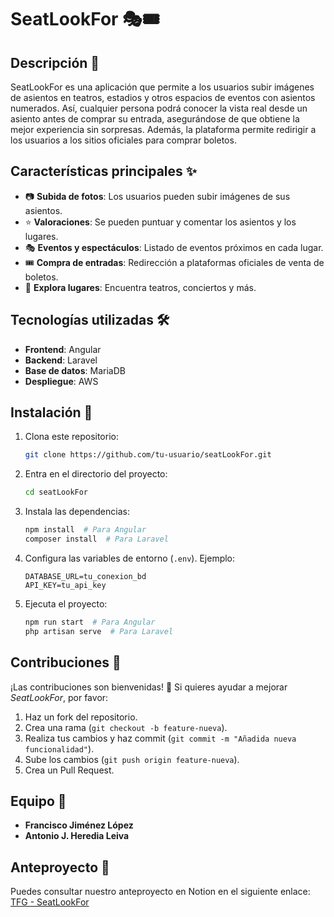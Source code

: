 # SeatLookFor 🎭🎟️

## Descripción 📌

SeatLookFor es una aplicación que permite a los usuarios subir imágenes de asientos en teatros, estadios y otros espacios de eventos con asientos numerados. Así, cualquier persona podrá conocer la vista real desde un asiento antes de comprar su entrada, asegurándose de que obtiene la mejor experiencia sin sorpresas. Además, la plataforma permite redirigir a los usuarios a los sitios oficiales para comprar boletos.

## Características principales ✨

- 📷 **Subida de fotos**: Los usuarios pueden subir imágenes de sus asientos.
- ⭐ **Valoraciones**: Se pueden puntuar y comentar los asientos y los lugares.
- 🎭 **Eventos y espectáculos**: Listado de eventos próximos en cada lugar.
- 🎟️ **Compra de entradas**: Redirección a plataformas oficiales de venta de boletos.
- 📍 **Explora lugares**: Encuentra teatros, conciertos y más.

## Tecnologías utilizadas 🛠️

- **Frontend**: Angular
- **Backend**: Laravel
- **Base de datos**: MariaDB
- **Despliegue**: AWS

## Instalación 🚀

1. Clona este repositorio:
   ```sh
   git clone https://github.com/tu-usuario/seatLookFor.git
   ```
2. Entra en el directorio del proyecto:
   ```sh
   cd seatLookFor
   ```
3. Instala las dependencias:
   ```sh
   npm install  # Para Angular
   composer install  # Para Laravel
   ```
4. Configura las variables de entorno (`.env`). Ejemplo:
   ```env
   DATABASE_URL=tu_conexion_bd
   API_KEY=tu_api_key
   ```
5. Ejecuta el proyecto:
   ```sh
   npm run start  # Para Angular
   php artisan serve  # Para Laravel
   ```

## Contribuciones 🤝

¡Las contribuciones son bienvenidas! 🚀 Si quieres ayudar a mejorar *SeatLookFor*, por favor:

1. Haz un fork del repositorio.
2. Crea una rama (`git checkout -b feature-nueva`).
3. Realiza tus cambios y haz commit (`git commit -m "Añadida nueva funcionalidad"`).
4. Sube los cambios (`git push origin feature-nueva`).
5. Crea un Pull Request.

## Equipo 👥

- **Francisco Jiménez López**
- **Antonio J. Heredia Leiva**

## Anteproyecto 📄
Puedes consultar nuestro anteproyecto en Notion en el siguiente enlace:
[TFG - SeatLookFor](https://www.notion.so/TFG-1b984cda3c97803dbb8dd31a2e6bb895?pvs=4)



